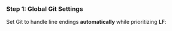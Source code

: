 
### **​Step 1: Global Git Settings​**​

Set Git to handle line endings ​**​automatically​**​ while prioritizing ​**​LF​**​: